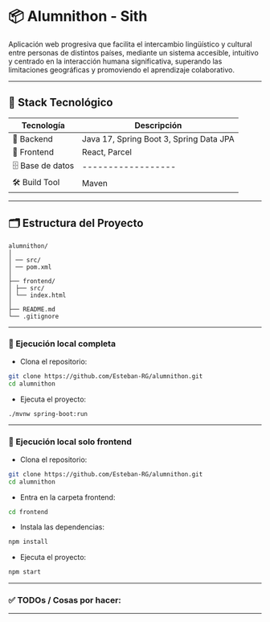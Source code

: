 # 📦 Alumnithon - Sith

Aplicación web progresiva que facilita el intercambio lingüístico y cultural entre personas de distintos países, mediante un sistema accesible, intuitivo y centrado en la interacción humana significativa, superando las limitaciones geográficas y promoviendo el aprendizaje colaborativo.


---

## 🚀 Stack Tecnológico

| Tecnología      | Descripción                               |
|----------------|-------------------------------------------|
| 🧠 Backend      | Java 17, Spring Boot 3, Spring Data JPA   |
| 🎨 Frontend     | React, Parcel                             |
| 🗄️ Base de datos | ------------------                                     |
| 🛠️ Build Tool   | Maven                                     |

---

## 🗂️ Estructura del Proyecto

```Tree
alumnithon/
│
│ ── src/
│ ── pom.xml
│
├── frontend/
│ ├── src/
│ └── index.html
│
├── README.md
└── .gitignore
```


---


### 🧪 Ejecución local completa

- Clona el repositorio:

```bash
git clone https://github.com/Esteban-RG/alumnithon.git
cd alumnithon
```

- Ejecuta el proyecto:

```bash
./mvnw spring-boot:run
```

---

### 🧪 Ejecución local solo frontend

- Clona el repositorio:

```bash
git clone https://github.com/Esteban-RG/alumnithon.git
cd alumnithon
```

- Entra en la carpeta frontend:

```bash
cd frontend
```

- Instala las dependencias:

```bash
npm install
```

- Ejecuta el proyecto:

```bash
npm start
```

---

### ✅ TODOs / Cosas por hacer:



---

